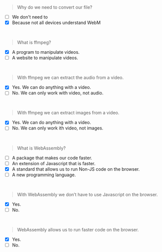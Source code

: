 > Why do we need to convert our file?

- [ ] We don't need to
- [x] Because not all devices understand WebM

<br>

> What is ffmpeg?

- [x] A program to manipulate videos.
- [ ] A website to manipulate videos.

<br>

> With ffmpeg we can extract the audio from a video.

- [x] Yes. We can do anything with a video.
- [ ] No. We can only work with video, not audio.

<br>

> With ffmpeg we can extract images from a video.

- [x] Yes. We can do anything with a video.
- [ ] No. We can only work ith video, not images.

<br>

> What is WebAssembly?

- [ ] A package that makes our code faster.
- [ ] An extension of Javascript that is faster.
- [x] A standard that allows us to run Non-JS code on the browser.
- [ ] A new programming language.

<br>

> With WebAssembly we don’t have to use Javascript on the browser.

- [x] Yes.
- [ ] No.

<br>

> WebAssembly allows us to run faster code on the browser.

- [x] Yes.
- [ ] No.

